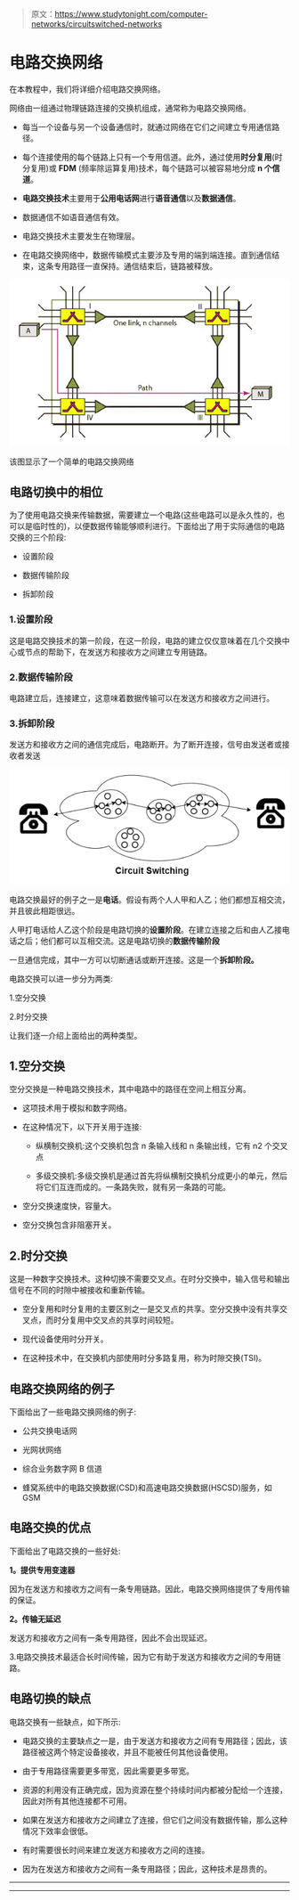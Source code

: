 > 原文：<https://www.studytonight.com/computer-networks/circuitswitched-networks>

# 电路交换网络

在本教程中，我们将详细介绍电路交换网络。

网络由一组通过物理链路连接的交换机组成，通常称为电路交换网络。

*   每当一个设备与另一个设备通信时，就通过网络在它们之间建立专用通信路径。

*   每个连接使用的每个链路上只有一个专用信道。此外，通过使用**时分复用**(时分复用)或 **FDM** (频率除运算复用)技术，每个链路可以被容易地分成 **n 个信道**。

*   **电路交换技术**主要用于**公用电话网**进行**语音通信**以及**数据通信**。

*   数据通信不如语音通信有效。

*   电路交换技术主要发生在物理层。

*   在电路交换网络中，数据传输模式主要涉及专用的端到端连接。直到通信结束，这条专用路径一直保持。通信结束后，链路被释放。

![](img/21e2308470c05dbbe826d1cbed3c96b8.png)

该图显示了一个简单的电路交换网络

## 电路切换中的相位

为了使用电路交换来传输数据，需要建立一个电路(这些电路可以是永久性的，也可以是临时性的)，以便数据传输能够顺利进行。下面给出了用于实际通信的电路交换的三个阶段:

*   设置阶段

*   数据传输阶段

*   拆卸阶段

### 1.设置阶段

这是电路交换技术的第一阶段，在这一阶段，电路的建立仅仅意味着在几个交换中心或节点的帮助下，在发送方和接收方之间建立专用链路。

### 2.数据传输阶段

电路建立后，连接建立，这意味着数据传输可以在发送方和接收方之间进行。

### 3.拆卸阶段

发送方和接收方之间的通信完成后，电路断开。为了断开连接，信号由发送者或接收者发送

![](img/58ecee02cda4723ffdf42d85d982546d.png)

电路交换最好的例子之一是**电话**。假设有两个人人甲和人乙；他们都想互相交流，并且彼此相距很远。

人甲打电话给人乙这个阶段是电路切换的**设置阶段**。在建立连接之后和由人乙接电话之后；他们都可以互相交流。这是电路切换的**数据传输阶段**

一旦通信完成，其中一方可以切断通话或断开连接。这是一个**拆卸阶段。**

电路交换可以进一步分为两类:

1.空分交换

2.时分交换

让我们逐一介绍上面给出的两种类型。

## 1.空分交换

空分交换是一种电路交换技术，其中电路中的路径在空间上相互分离。

*   这项技术用于模拟和数字网络。

*   在这种情况下，以下开关用于连接:

    *   纵横制交换机:这个交换机包含 n 条输入线和 n 条输出线，它有 n2 个交叉点

    *   多级交换机:多级交换机是通过首先将纵横制交换机分成更小的单元，然后将它们互连而成的。一条路失败，就有另一条路的可能。

*   空分交换速度快，容量大。

*   空分交换包含非阻塞开关。

## 2.时分交换

这是一种数字交换技术。这种切换不需要交叉点。在时分交换中，输入信号和输出信号在不同的时隙中被接收和重新传输。

*   空分复用和时分复用的主要区别之一是交叉点的共享。空分交换中没有共享交叉点，而时分复用中交叉点的共享时间较短。

*   现代设备使用时分开关。

*   在这种技术中，在交换机内部使用时分多路复用，称为时隙交换(TSI)。

## 电路交换网络的例子

下面给出了一些电路交换网络的例子:

*   公共交换电话网

*   光网状网络

*   综合业务数字网 B 信道

*   蜂窝系统中的电路交换数据(CSD)和高速电路交换数据(HSCSD)服务，如 GSM

## 电路交换的优点

下面给出了电路交换的一些好处:

**1。提供专用变速器**

因为在发送方和接收方之间有一条专用链路。因此，电路交换网络提供了专用传输的保证。

**2。传输无延迟**

发送方和接收方之间有一条专用路径，因此不会出现延迟。

3.电路交换技术最适合长时间传输，因为它有助于发送方和接收方之间的专用链路。

## 电路切换的缺点

电路交换有一些缺点，如下所示:

*   电路交换的主要缺点之一是，由于发送方和接收方之间有专用路径；因此，该路径被这两个特定设备接收，并且不能被任何其他设备使用。

*   由于专用路径需要更多带宽，因此需要更多带宽。

*   资源的利用没有正确完成，因为资源在整个持续时间内都被分配给一个连接，因此对所有其他连接都不可用。

*   如果在发送方和接收方之间建立了连接，但它们之间没有数据传输，那么这种情况下效率会很低。

*   有时需要很长时间来建立发送方和接收方之间的连接。

*   因为在发送方和接收方之间有一条专用路径；因此，这种技术是昂贵的。



* * *

* * *